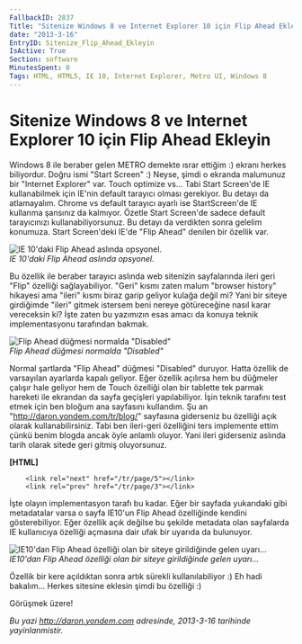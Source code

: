 ```yaml
---
FallbackID: 2837
Title: "Sitenize Windows 8 ve Internet Explorer 10 için Flip Ahead Ekleyin"
date: "2013-3-16"
EntryID: Sitenize_Flip_Ahead_Ekleyin
IsActive: True
Section: software
MinutesSpent: 0
Tags: HTML, HTML5, IE 10, Internet Explorer, Metro UI, Windows 8
---
```

# Sitenize Windows 8 ve Internet Explorer 10 için Flip Ahead Ekleyin
Windows 8 ile beraber gelen METRO demekte ısrar ettiğim :) ekranı herkes
biliyordur. Doğru ismi "Start Screen" :) Neyse, şimdi o ekranda
malumunuz bir "Internet Explorer" var. Touch optimize vs... Tabi Start
Screen'de IE kullanabilmek için IE'nin default tarayıcı olması
gerekiyor. Bu detayı da atlamayalım. Chrome vs default tarayıcı ayarlı
ise StartScreen'de IE kullanma şansınız da kalmıyor. Özetle Start
Screen'de sadece default tarayıcınızı kullanabiliyorsunuz. Bu detayı da
verdikten sonra gelelim konumuza. Start Screen'deki IE'de "Flip Ahead"
denilen bir özellik var.

![IE 10'daki Flip Ahead aslında
opsyonel.](media/Sitenize_Flip_Ahead_Ekleyin/flipahead_1.png)\
*IE 10'daki Flip Ahead aslında opsyonel.*

Bu özellik ile beraber tarayıcı aslında web sitenizin sayfalarında ileri
geri "Flip" özelliği sağlayabiliyor. "Geri" kısmı zaten malum "browser
history" hikayesi ama "ileri" kısmı biraz garip geliyor kulağa değil mi?
Yani bir siteye girdiğimde "ileri" gitmek istersem beni nereye
götüreceğine nasıl karar vereceksin ki? İşte zaten bu yazımızın esas
amacı da konuya teknik implementasyonu tarafından bakmak.

![Flip Ahead düğmesi normalda
"Disabled"](media/Sitenize_Flip_Ahead_Ekleyin/flipahead_2.png)\
*Flip Ahead düğmesi normalda "Disabled"*

Normal şartlarda "Flip Ahead" düğmesi "Disabled" duruyor. Hatta özellik
de varsayılan ayarlarda kapalı geliyor. Eğer özellik açılırsa hem bu
düğmeler çalışır hale geliyor hem de Touch özelliği olan bir tablette
tek parmak hareketi ile ekrandan da sayfa geçişleri yapılabiliyor. İşin
teknik tarafını test etmek için ben bloğum ana sayfasını kullandım. Şu
an "<http://daron.yondem.com/tr/blog/>" sayfasına giderseniz bu özelliği
açık olarak kullanabilirsiniz. Tabi ben ileri-geri özelliğini ters
implemente ettim çünkü benim blogda ancak öyle anlamlı oluyor. Yani
ileri giderseniz aslında tarih olarak sitede geri gitmiş oluyorsunuz.

**[HTML]**

``` {style="font-family: Consolas; font-size: 13; color: black; background: white;"}
    <link rel="next" href="/tr/page/5"></link>
    <link rel="prev" href="/tr/page/3"></link>
```

İşte olayın implementasyon tarafı bu kadar. Eğer bir sayfada yukarıdaki
gibi metadatalar varsa o sayfa IE10'un Flip Ahead özelliğinde kendini
gösterebiliyor. Eğer özellik açık değilse bu şekilde metadata olan
sayfalarda IE kullanıcıya özelliği açmasına dair ufak bir uyarıda da
bulunuyor.

![IE10'dan Flip Ahead özelliği olan bir siteye girildiğinde gelen
uyarı...](media/Sitenize_Flip_Ahead_Ekleyin/flipahead_3.png)\
*IE10'dan Flip Ahead özelliği olan bir siteye girildiğinde gelen
uyarı...*

Özellik bir kere açıldıktan sonra artık sürekli kullanılabiliyor :) Eh
hadi bakalım... Herkes sitesine eklesin şimdi bu özelliği :)

Görüşmek üzere!



*Bu yazi http://daron.yondem.com adresinde, 2013-3-16 tarihinde yayinlanmistir.*
